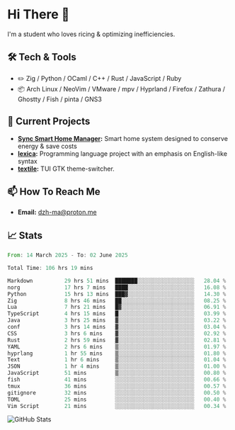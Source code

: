 # Hi There 👋
I'm a student who loves ricing & optimizing inefficiencies.
## 🛠️ Tech & Tools
- ✏️  Zig / Python / OCaml / C++ / Rust / JavaScript / Ruby
- 📦 Arch Linux / NeoVim / VMware / mpv / Hyprland / Firefox / Zathura / Ghostty / Fish / pinta / GNS3
## 🔭 Current Projects
- **[Sync Smart Home Manager](https://github.com/dzh-ma/sync):** Smart home system designed to conserve energy & save costs
- **[lexica](https://github.com/dzh-ma/lexica):** Programming language project with an emphasis on English-like syntax
- **[textile](https://github.com/dzh-ma/textile):** TUI GTK theme-switcher.
## 📫 How To Reach Me
- **Email:** [dzh-ma@proton.me](mailto:dzh-ma@proton.me)
## 📈 Stats
<!--START_SECTION:waka-->

```rust
From: 14 March 2025 - To: 02 June 2025

Total Time: 106 hrs 19 mins

Markdown          29 hrs 51 mins  ███████░░░░░░░░░░░░░░░░░░   28.04 %
norg              17 hrs 7 mins   ████░░░░░░░░░░░░░░░░░░░░░   16.08 %
Python            15 hrs 13 mins  ███▓░░░░░░░░░░░░░░░░░░░░░   14.30 %
Zig               8 hrs 46 mins   ██░░░░░░░░░░░░░░░░░░░░░░░   08.25 %
Lua               7 hrs 21 mins   █▓░░░░░░░░░░░░░░░░░░░░░░░   06.91 %
TypeScript        4 hrs 15 mins   █░░░░░░░░░░░░░░░░░░░░░░░░   03.99 %
Java              3 hrs 25 mins   ▓░░░░░░░░░░░░░░░░░░░░░░░░   03.22 %
conf              3 hrs 14 mins   ▓░░░░░░░░░░░░░░░░░░░░░░░░   03.04 %
CSS               3 hrs 6 mins    ▓░░░░░░░░░░░░░░░░░░░░░░░░   02.92 %
Rust              2 hrs 59 mins   ▓░░░░░░░░░░░░░░░░░░░░░░░░   02.81 %
YAML              2 hrs 6 mins    ▒░░░░░░░░░░░░░░░░░░░░░░░░   01.97 %
hyprlang          1 hr 55 mins    ▒░░░░░░░░░░░░░░░░░░░░░░░░   01.80 %
Text              1 hr 6 mins     ▒░░░░░░░░░░░░░░░░░░░░░░░░   01.04 %
JSON              1 hr 4 mins     ▒░░░░░░░░░░░░░░░░░░░░░░░░   01.00 %
JavaScript        51 mins         ▒░░░░░░░░░░░░░░░░░░░░░░░░   00.80 %
fish              41 mins         ░░░░░░░░░░░░░░░░░░░░░░░░░   00.66 %
tmux              36 mins         ░░░░░░░░░░░░░░░░░░░░░░░░░   00.57 %
gitignore         32 mins         ░░░░░░░░░░░░░░░░░░░░░░░░░   00.50 %
TOML              25 mins         ░░░░░░░░░░░░░░░░░░░░░░░░░   00.40 %
Vim Script        21 mins         ░░░░░░░░░░░░░░░░░░░░░░░░░   00.34 %
```

<!--END_SECTION:waka-->

![GitHub Stats](https://github-readme-stats.vercel.app/api?username=dzh-ma&show_icons=true&theme=transparent)
